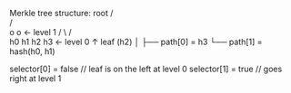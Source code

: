 Merkle tree structure:
          root
          /  \
         /    \
        o      o         ← level 1
       / \    / \
      h0  h1 h2  h3       ← level 0
              ↑
            leaf (h2)
            │
            ├── path[0] = h3
            └── path[1] = hash(h0, h1)

selector[0] = false   // leaf is on the left at level 0
selector[1] = true    // goes right at level 1
